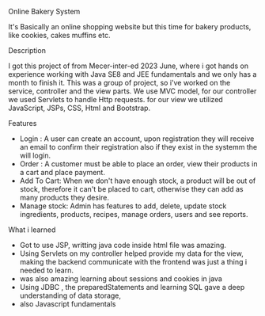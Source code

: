 Online Bakery System

It's Basically an online shopping website but this time for bakery products, like cookies, cakes muffins etc.

Description

I got this project of from Mecer-inter-ed 2023 June, where i got hands on experience working with Java SE8 and JEE fundamentals and we only has a month to finish it.
This was a group of project, so i've worked on the service, controller and the view parts. We use MVC model, for our controller we used Servlets to handle Http requests.
for our view we utilized JavaScript, JSPs, CSS, Html and Bootstrap.

Features

- Login : A user can create an account, upon registration they will receive an email to confirm their registration also if they exist in the systemm the will login.
- Order : A customer must be able to place an order, view their products in a cart and place payment.
- Add To Cart: When we don't have enough stock, a product will be out of stock, therefore it can't be placed to cart, otherwise they can add as many products they desire.
- Manage stock: Admin has features to add, delete, update stock ingredients, products, recipes, manage orders, users and see reports.

What i learned

- Got to use JSP,  writting java code inside html file was amazing. 
- Using Servlets  on my controller helped provide my data for the view, making the backend communicate with the frontend was just a thing i needed to learn.
- was also amazing learning about sessions and cookies in java
- Using JDBC , the preparedStatements and learning SQL gave a deep understanding of data storage, 
- also Javascript fundamentals 
